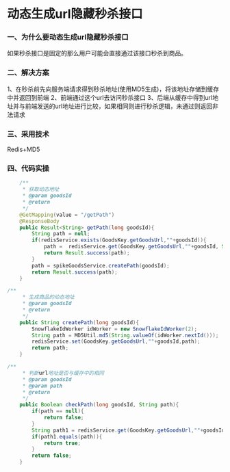 # 动态生成url隐藏秒杀接口
### 一、为什么要动态生成url隐藏秒杀接口
如果秒杀接口是固定的那么用户可能会直接通过该接口秒杀到商品。
### 二、解决方案
1、在秒杀前先向服务端请求得到秒杀地址(使用MD5生成)，将该地址存储到缓存中并返回到前端
2、前端通过这个url去访问秒杀接口
3、后端从缓存中得到url地址并与前端发送的url地址进行比较，如果相同则进行秒杀逻辑，未通过则返回非法请求
### 三、采用技术
Redis+MD5
### 四、代码实操
````java
    /**
     * 获取动态地址
     * @param goodsId
     * @return
     */
    @GetMapping(value = "/getPath")
    @ResponseBody
    public Result<String> getPath(long goodsId){
        String path = null;
        if(redisService.exists(GoodsKey.getGoodsUrl,""+goodsId)){
            path =  redisService.get(GoodsKey.getGoodsUrl,""+goodsId, String.class);
            return Result.success(path);
        }
        path = spikeGoodsService.createPath(goodsId);
        return Result.success(path);
    }
````

```java
/**
     * 生成商品的动态地址
     * @param goodsId
     * @return
     */
    public String createPath(long goodsId){
        SnowflakeIdWorker idWorker = new SnowflakeIdWorker(2);
        String path = MD5Util.md5(String.valueOf(idWorker.nextId()));
        redisService.set(GoodsKey.getGoodsUrl,""+goodsId,path);
        return path;
    }
```

```java
/**
     * 判断url地址是否与缓存中的相同
     * @param goodsId
     * @param path
     * @return
     */
    public Boolean checkPath(long goodsId, String path){
        if(path == null){
            return false;
        }
        String path1 = redisService.get(GoodsKey.getGoodsUrl,""+goodsId,String.class);
        if(path1.equals(path)){
            return true;
        }
        return false;
    }
```